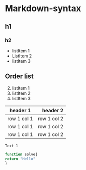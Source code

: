 # Markdown-syntax
## h1
### h2

* listItem 1
* ListItem 2
* listItem 3

## Order list
2. listItem 1
2. listItem 2
2. listItem 3

|header 1|header 2|
|:---:|---:|
|row 1 col 1|row 1 col 2|
|row 1 col 1|row 1 col 2|
|row 1 col 1|row 1 col 2|

```
Text 1

```

``` javascript
function solve{
return "Hello"
}
```


